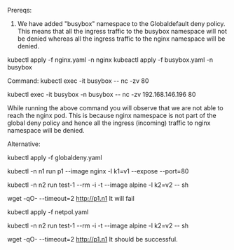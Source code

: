 Prereqs:
1) We have added "busybox" namespace to the Globaldefault deny policy. This means that all the ingress traffic to the busybox namespace will not be denied whereas all the ingress traffic to the nginx namespace will be denied.

kubectl apply -f nginx.yaml -n nginx
kubeactl apply -f busybox.yaml -n busybox

Command:
kubectl exec -it  busybox -- nc -zv <nginxpod ip> 80

kubectl exec -it  busybox -n busybox -- nc -zv 192.168.146.196 80

While running the above command you will observe that we are not able to reach the nginx pod. This is because nginx namespace is not part of the global deny policy and hence all the ingress (incoming) traffic to nginx namespace will be denied.

Alternative:

kubectl apply -f globaldeny.yaml

kubectl -n n1 run p1 --image nginx -l k1=v1 --expose --port=80

kubectl -n n2 run test-1 --rm -i -t --image alpine -l k2=v2 -- sh

wget -qO- --timeout=2 http://p1.n1
It will fail

kubectl apply -f netpol.yaml

kubectl -n n2 run test-1 --rm -i -t --image alpine -l k2=v2 -- sh

wget -qO- --timeout=2 http://p1.n1
It should be successful.

